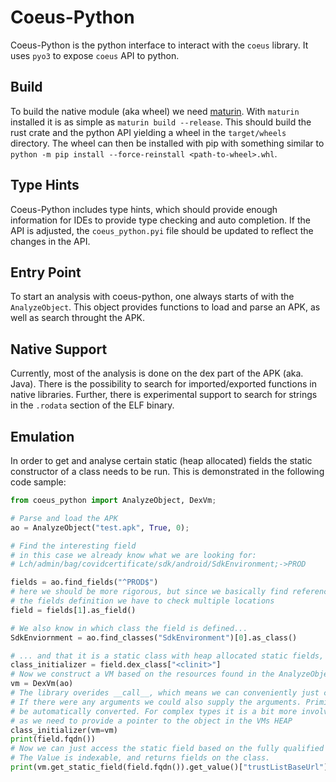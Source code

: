 # Coeus-Python

Coeus-Python is the python interface to interact with the `coeus` library. It uses `pyo3` to expose `coeus` API to python.

## Build

To build the native module (aka wheel) we need [maturin](https://github.com/PyO3/maturin). With `maturin` installed it is as simple as `maturin build --release`. This should build the rust crate and the python API yielding a wheel in the `target/wheels` directory. The wheel can then be installed with pip with something similar to `python -m pip install --force-reinstall <path-to-wheel>.whl`.

## Type Hints
Coeus-Python includes type hints, which should provide enough information for IDEs to provide type checking and auto completion. If the API is adjusted, the `coeus_python.pyi` file should be updated to reflect the changes in the API.

## Entry Point

To start an analysis with coeus-python, one always starts of with the `AnalyzeObject`. This object provides functions to load and parse an APK, as well as search throught the APK.

## Native Support

Currently, most of the analysis is done on the dex part of the APK (aka. Java). There is the possibility to search for imported/exported functions in native libraries. Further, there is experimental support to search for strings in the `.rodata` section of the ELF binary. 

## Emulation

In order to get and analyse certain static (heap allocated) fields the static constructor of a class needs to be run. This is demonstrated in the following code sample:

```python
from coeus_python import AnalyzeObject, DexVm;

# Parse and load the APK
ao = AnalyzeObject("test.apk", True, 0);

# Find the interesting field
# in this case we already know what we are looking for:
# Lch/admin/bag/covidcertificate/sdk/android/SdkEnvironment;->PROD

fields = ao.find_fields("^PROD$")
# here we should be more rigorous, but since we basically find references to the field and 
# the fields definition we have to check multiple locations
field = fields[1].as_field()

# We also know in which class the field is defined... 
SdkEnviornment = ao.find_classes("SdkEnvironment")[0].as_class()

# ... and that it is a static class with heap allocated static fields, hence has a <clinit>
class_initializer = field.dex_class["<clinit>"]
# Now we construct a VM based on the resources found in the AnalyzeObject
vm = DexVm(ao)
# The library overides __call__, which means we can conveniently just call the methods
# If there were any arguments we could also supply the arguments. Primitive types should
# be automatically converted. For complex types it is a bit more involved
# as we need to provide a pointer to the object in the VMs HEAP
class_initializer(vm=vm)
print(field.fqdn())
# Now we can just access the static field based on the fully qualified domain name.
# The Value is indexable, and returns fields on the class.
print(vm.get_static_field(field.fqdn()).get_value()["trustListBaseUrl"])
```